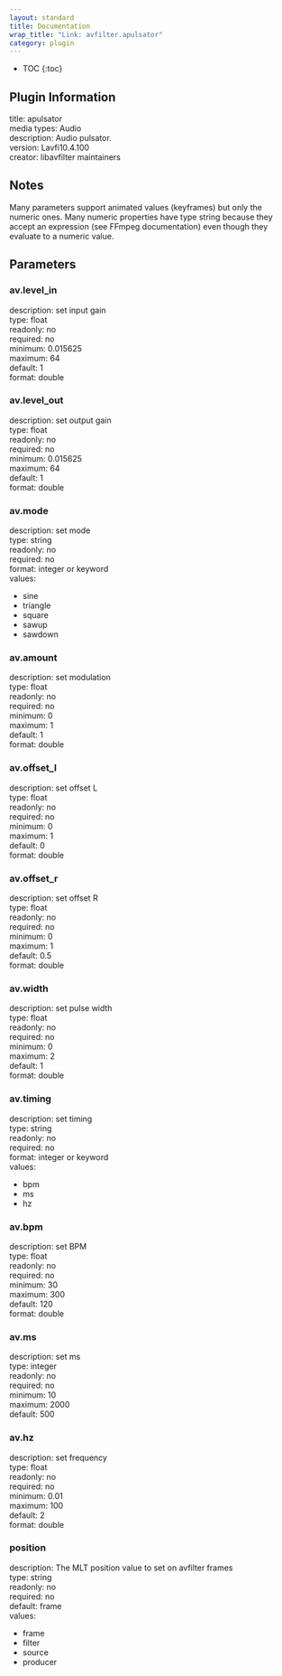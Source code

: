 ```yaml
---
layout: standard
title: Documentation
wrap_title: "Link: avfilter.apulsator"
category: plugin
---
```

* TOC
{:toc}

## Plugin Information

title: apulsator  
media types:
Audio  
description: Audio pulsator.  
version: Lavfi10.4.100  
creator: libavfilter maintainers  

## Notes

Many parameters support animated values (keyframes) but only the numeric ones. Many numeric properties have type string because they accept an expression (see FFmpeg documentation) even though they evaluate to a numeric value.

## Parameters

### av.level_in

  
description:
set input gain  
type: float  
readonly: no  
required: no  
minimum: 0.015625  
maximum: 64  
default: 1  
format: double  

### av.level_out

  
description:
set output gain  
type: float  
readonly: no  
required: no  
minimum: 0.015625  
maximum: 64  
default: 1  
format: double  

### av.mode

  
description:
set mode  
type: string  
readonly: no  
required: no  
format: integer or keyword  
values:  

* sine
* triangle
* square
* sawup
* sawdown

### av.amount

  
description:
set modulation  
type: float  
readonly: no  
required: no  
minimum: 0  
maximum: 1  
default: 1  
format: double  

### av.offset_l

  
description:
set offset L  
type: float  
readonly: no  
required: no  
minimum: 0  
maximum: 1  
default: 0  
format: double  

### av.offset_r

  
description:
set offset R  
type: float  
readonly: no  
required: no  
minimum: 0  
maximum: 1  
default: 0.5  
format: double  

### av.width

  
description:
set pulse width  
type: float  
readonly: no  
required: no  
minimum: 0  
maximum: 2  
default: 1  
format: double  

### av.timing

  
description:
set timing  
type: string  
readonly: no  
required: no  
format: integer or keyword  
values:  

* bpm
* ms
* hz

### av.bpm

  
description:
set BPM  
type: float  
readonly: no  
required: no  
minimum: 30  
maximum: 300  
default: 120  
format: double  

### av.ms

  
description:
set ms  
type: integer  
readonly: no  
required: no  
minimum: 10  
maximum: 2000  
default: 500  

### av.hz

  
description:
set frequency  
type: float  
readonly: no  
required: no  
minimum: 0.01  
maximum: 100  
default: 2  
format: double  

### position

  
description:
The MLT position value to set on avfilter frames  
type: string  
readonly: no  
required: no  
default: frame  
values:  

* frame
* filter
* source
* producer

